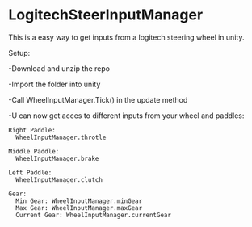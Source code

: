 # LogitechSteerInputManager
This is a easy way to get inputs from a logitech steering wheel in unity.

Setup:

  -Download and unzip the repo

  -Import the folder into unity
  
  -Call WheelInputManager.Tick() in the update method
  
  -U can now get acces to different inputs from your wheel and paddles:
  
    Right Paddle: 
      WheelInputManager.throtle
      
    Middle Paddle: 
      WheelInputManager.brake
      
    Left Paddle: 
      WheelInputManager.clutch
      
    Gear:
      Min Gear: WheelInputManager.minGear
      Max Gear: WheelInputManager.maxGear
      Current Gear: WheelInputManager.currentGear
  
